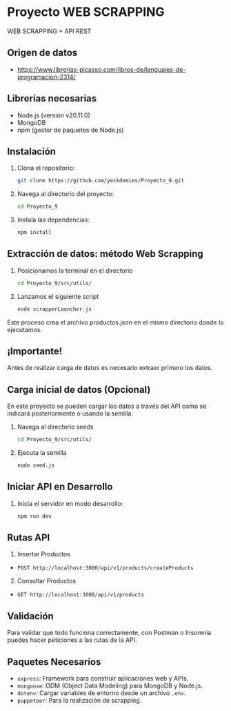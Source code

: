 # Proyecto WEB SCRAPPING
WEB SCRAPPING + API REST

## Origen de datos
- https://www.librerias-picasso.com/libros-de/lenguajes-de-programacion-2314/

## Librerías necesarias
- Node.js (versión v20.11.0)
- MongoDB
- npm (gestor de paquetes de Node.js)

## Instalación
1. Clona el repositorio:
    ```sh
    git clone https://github.com/yeckdemies/Proyecto_9.git
    ```
2. Navega al directorio del proyecto:
    ```sh
    cd Proyecto_9
    ```
3. Instala las dependencias:
    ```sh
    npm install
    ```

## Extracción de datos: método Web Scrapping
1. Posicionamos la terminal en el directorio 
    ```sh
    cd Proyecto_9/src/utils/
    ```
2. Lanzamos el siguiente script
    ```sh
    node scrapperLauncher.js
    ```
Este proceso crea el archivo productos.json en el mismo directorio donde lo ejecutamos.

## ¡Importante!
Antes de realizar carga de datos es necesario extraer primero los datos. 

## Carga inicial de datos (Opcional)
En este proyecto se pueden cargar los datos a través del API como se indicará posteriormente o usando la semilla.
1. Navega al directorio seeds
    ```sh
    cd Proyecto_9/src/utils/
    ```
2. Ejecuta la semilla
    ```sh
    node seed.js
    ```
## Iniciar API en Desarrollo
1. Inicia el servidor en modo desarrollo:
    ```sh
    npm run dev
    ```
    
## Rutas API
1. Insertar Productos
- `POST http://localhost:3000/api/v1/products/createProducts`

2. Consultar Productos
- `GET http://localhost:3000/api/v1/products`

## Validación
Para validar que todo funciona correctamente, con Postman o Insomnia puedes hacer peticiones a las rutas de la API.

## Paquetes Necesarios
- `express`: Framework para construir aplicaciones web y APIs.
- `mongoose`: ODM (Object Data Modeling) para MongoDB y Node.js.
- `dotenv`: Cargar variables de entorno desde un archivo `.env`.
- `puppeteer`: Para la realización de scrapping.

